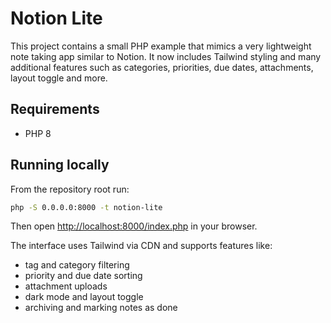 # Notion Lite

This project contains a small PHP example that mimics a very lightweight note taking app similar to Notion. It now includes Tailwind styling and many additional features such as categories, priorities, due dates, attachments, layout toggle and more.

## Requirements
- PHP 8

## Running locally
From the repository root run:

```bash
php -S 0.0.0.0:8000 -t notion-lite
```

Then open [http://localhost:8000/index.php](http://localhost:8000/index.php) in your browser.

The interface uses Tailwind via CDN and supports features like:
- tag and category filtering
- priority and due date sorting
- attachment uploads
- dark mode and layout toggle
- archiving and marking notes as done

